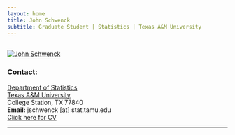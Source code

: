 ```yaml
---
layout: home
title: John Schwenck
subtitle: Graduate Student | Statistics | Texas A&M University
---
```


<div class="container">
<div class="row">&nbsp;</div>
<div class="row">
	<div class="col-md-3"><a class="thumb" href="#">
		<img src="assets/img/Schwenck - Headshot 4.jpg" class="img-responsive" alt="John Schwenck"/></a>
	</div>
	<div class="col-md-6">
	<h3>Contact:</h3>
		<p> <a href = "http://www.stat.tamu.edu"> Department of Statistics</a> <br>
		<a href="http://www.tamu.edu"> Texas A&M University </a> <br>
		College Station, TX 77840 <br>
		<strong>Email:</strong> jschwenck [at] stat.tamu.edu <br>
		<a href = "https://johnschwenck.github.io/resources/Schwenck - Resume 2020.pdf"> Click here for CV</a>
		</p>
	</div>
</div>
	
<hr>

</div>

